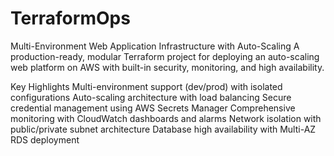 ﻿# TerraformOps
Multi-Environment Web Application Infrastructure with Auto-Scaling
A production-ready, modular Terraform project for deploying an auto-scaling web platform on AWS with built-in security, monitoring, and high availability.

Key Highlights
Multi-environment support (dev/prod) with isolated configurations
Auto-scaling architecture with load balancing
Secure credential management using AWS Secrets Manager
Comprehensive monitoring with CloudWatch dashboards and alarms
Network isolation with public/private subnet architecture
Database high availability with Multi-AZ RDS deployment
